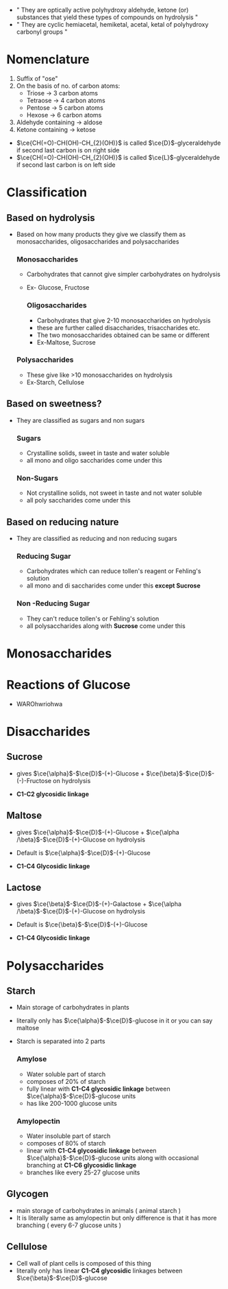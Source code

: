 -  " They are optically active polyhydroxy aldehyde, ketone (or) substances that yield these types of compounds on hydrolysis "
- " They are cyclic hemiacetal, hemiketal, acetal, ketal of polyhydroxy carbonyl groups "

# Nomenclature

1. Suffix of "ose"
2. On the basis of no. of carbon atoms:
   - Triose -> 3 carbon atoms
   - Tetraose -> 4 carbon atoms
   - Pentose -> 5 carbon atoms
   - Hexose -> 6 carbon atoms
3. Aldehyde containing -> aldose
4. Ketone containing -> ketose

- $\ce{CH(=O)-CH(OH)-CH_{2}(OH)}$  is called $\ce{D}$-glyceraldehyde if second last carbon is on right side
- $\ce{CH(=O)-CH(OH)-CH_{2}(OH)}$  is called $\ce{L}$-glyceraldehyde if second last carbon is on left side

# Classification

## Based on hydrolysis

- Based on how many products they give we classify them as monosaccharides, oligosaccharides and polysaccharides

	 ### Monosaccharides
	- Carbohydrates that cannot give simpler carbohydrates on hydrolysis
	- Ex- Glucose, Fructose
	
	  ### Oligosaccharides
	  - Carbohydrates that give 2-10 monosaccharides on hydrolysis
	  - these are further called disaccharides, trisaccharides etc.
	  - The two monosaccharides obtained can be same or different
	  - Ex-Maltose, Sucrose
	  
	 ### Polysaccharides
	 - These give like >10 monosaccharides on hydrolysis
	 - Ex-Starch, Cellulose

## Based on sweetness?

- They are classified as sugars and non sugars

	 ### Sugars
	 - Crystalline solids, sweet in taste and water soluble
	 - all mono and oligo saccharides come under this
	 
	 ### Non-Sugars
	 - Not crystalline solids, not sweet in taste and not water soluble
	 - all poly saccharides come under this

## Based on reducing nature

- They are classified as reducing and non reducing sugars

	 ### Reducing Sugar
	 - Carbohydrates which can reduce tollen's reagent or Fehling's solution
	 - all mono and di saccharides come under this **except Sucrose**
	 
	 ### Non -Reducing Sugar
	 - They can't reduce tollen's or Fehling's solution
	 - all polysaccharides along with **Sucrose** come under this

# Monosaccharides

# Reactions of Glucose
- WAROhwriohwa

# Disaccharides
## Sucrose

- gives $\ce{\alpha}$-$\ce{D}$-(+)-Glucose + $\ce{\beta}$-$\ce{D}$-(-)-Fructose on hydrolysis

- **C1-C2 glycosidic linkage**

## Maltose

- gives $\ce{\alpha}$-$\ce{D}$-(+)-Glucose + $\ce{\alpha  /\beta}$-$\ce{D}$-(+)-Glucose on hydrolysis
- Default is $\ce{\alpha}$-$\ce{D}$-(+)-Glucose

- **C1-C4 Glycosidic linkage**

## Lactose

- gives $\ce{\beta}$-$\ce{D}$-(+)-Galactose + $\ce{\alpha  /\beta}$-$\ce{D}$-(+)-Glucose on hydrolysis
- Default is $\ce{\beta}$-$\ce{D}$-(+)-Glucose

- **C1-C4 Glycosidic linkage**

# Polysaccharides

## Starch

- Main storage of carbohydrates in plants
- literally only has $\ce{\alpha}$-$\ce{D}$-glucose in it or you can say maltose
- Starch is separated into 2 parts

	### Amylose
	-  Water soluble part of starch
	- composes of 20% of starch
	-  fully linear with **C1-C4 glycosidic linkage** between $\ce{\alpha}$-$\ce{D}$-glucose units
	- has like 200-1000 glucose units
	
	### Amylopectin
	- Water insoluble part of starch
	- composes of 80% of starch
	- linear with **C1-C4 glycosidic linkage** between $\ce{\alpha}$-$\ce{D}$-glucose units along with occasional branching at **C1-C6 glycosidic linkage**
	- branches like every 25-27 glucose units

## Glycogen

- main storage of carbohydrates in animals ( animal starch )
- It is literally same as amylopectin but only difference is that it has more branching ( every 6-7 glucose units )

## Cellulose

- Cell wall of plant cells is composed of this thing
- literally only has linear **C1-C4 glycosidic** linkages between $\ce{\beta}$-$\ce{D}$-glucose



